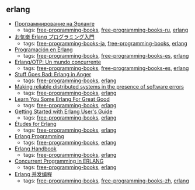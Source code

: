 erlang 
---
* [Программирование на Эрланге](https://github.com/dyp2000/Russian-Armstrong-Erlang)
    * tags: [free-programming-books](../tags/free-programming-books.md), [free-programming-books-ru](../tags/free-programming-books-ru.md), [erlang](../tags/erlang.md)
* [お気楽 Erlang プログラミング入門](http://www.geocities.jp/m_hiroi/func/erlang.html)
    * tags: [free-programming-books-ja](../tags/free-programming-books-ja.md), [free-programming-books](../tags/free-programming-books.md), [erlang](../tags/erlang.md)
* [Programación en Erlang](https://es.wikibooks.org/wiki/Programaci%C3%B3n_en_Erlang)
    * tags: [free-programming-books](../tags/free-programming-books.md), [free-programming-books-es](../tags/free-programming-books-es.md), [erlang](../tags/erlang.md)
* [Erlang/OTP: Un mundo concurrente](http://erlang-otp.es)
    * tags: [free-programming-books](../tags/free-programming-books.md), [free-programming-books-es](../tags/free-programming-books-es.md), [erlang](../tags/erlang.md)
* [Stuff Goes Bad: Erlang in Anger](https://www.erlang-in-anger.com)
    * tags: [free-programming-books](../tags/free-programming-books.md), [erlang](../tags/erlang.md)
* [Making reliable distributed systems in the presence of software errors](http://www.erlang.org/download/armstrong_thesis_2003.pdf)
    * tags: [free-programming-books](../tags/free-programming-books.md), [erlang](../tags/erlang.md)
* [Learn You Some Erlang For Great Good](http://learnyousomeerlang.com)
    * tags: [free-programming-books](../tags/free-programming-books.md), [erlang](../tags/erlang.md)
* [Getting Started with Erlang User's Guide](http://www.erlang.org/doc/getting_started/users_guide.html)
    * tags: [free-programming-books](../tags/free-programming-books.md), [erlang](../tags/erlang.md)
* [Études for Erlang](http://chimera.labs.oreilly.com/books/1234000000726/index.html)
    * tags: [free-programming-books](../tags/free-programming-books.md), [erlang](../tags/erlang.md)
* [Erlang Programming](https://en.wikibooks.org/wiki/Erlang_Programming)
    * tags: [free-programming-books](../tags/free-programming-books.md), [erlang](../tags/erlang.md)
* [Erlang Handbook](https://github.com/esl/erlang-handbook/raw/master/output/ErlangHandbook.pdf)
    * tags: [free-programming-books](../tags/free-programming-books.md), [erlang](../tags/erlang.md)
* [Concurrent Programming in ERLANG](http://www.erlang.org/download/erlang-book-part1.pdf)
    * tags: [free-programming-books](../tags/free-programming-books.md), [erlang](../tags/erlang.md)
* [Erlang 并发编程](https://github.com/liancheng/cpie-cn)
    * tags: [free-programming-books](../tags/free-programming-books.md), [free-programming-books-zh](../tags/free-programming-books-zh.md), [erlang](../tags/erlang.md)
